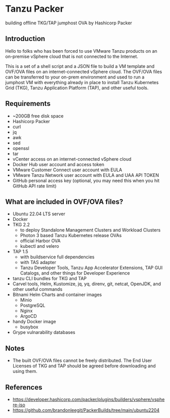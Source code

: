 # Tanzu Packer
building offline TKG/TAP jumphost OVA by Hashicorp Packer

## Introduction
Hello to folks who has been forced to use VMware Tanzu products on an on-premise vSphere cloud that is not connected to the Internet.

This is a set of a shell script and a JSON file to build a VM template and OVF/OVA files on an internet-connected vSphere cloud. The OVF/OVA files can be transferred to your on-prem environment and used to run a jumphost VM with everything already in place to install Tanzu Kubernetes Grid (TKG), Tanzu Application Platform (TAP), and other useful tools.

## Requirements
- ~200GB free disk space
- Hashicorp Packer
- curl
- jq
- awk
- sed
- openssl
- tar
- vCenter access on an internet-connected vSphere cloud
- Docker Hub user account and access token
- VMware Customer Connect user account with EULA
- VMware Tanzu Network user account with EULA and UAA API TOKEN
- GitHub personal access key (optional, you may need this when you hit GitHub API rate limit)

## What are included in OVF/OVA files?
- Ubuntu 22.04 LTS server
- Docker
- TKG 2.2
  - to deploy Standalone Management Clusters and Workload Clusters
  - Photon 3 based Tanzu Kubernetes release OVAs
  - official Harbor OVA
  - kubectl and velero
- TAP 1.5
  - with buildservice full dependencies
  - with TAS adapter
  - Tanzu Developer Tools, Tanzu App Accelerator Extensions, TAP GUI Catalogs, and other things for Developer Experience
- tanzu CLI bundles for TKG and TAP
- Carvel tools, Helm, Kustomize, jq, yq, direnv, git, netcat, OpenJDK, and other useful commands
- Bitnami Helm Charts and container images
  - Minio
  - PostgreSQL
  - Nginx
  - ArgoCD
- handy Docker image
  - busybox
- Grype vulnarability databases

## Notes
- The built OVF/OVA files cannot be freely distributed. The End User Licenses of TKG and TAP should be agreed before downloading and using them.

## References
- https://developer.hashicorp.com/packer/plugins/builders/vsphere/vsphere-iso
- https://github.com/brandonleegit/PackerBuilds/tree/main/ubuntu2204
